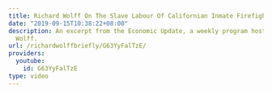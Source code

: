 ```yaml
---
title: Richard Wolff On The Slave Labour Of Californian Inmate Firefighters
date: "2019-09-15T10:38:22+08:00"
description: An excerpt from the Economic Update, a weekly program hosted by Richard
  Wolff.
url: /richardwolffbriefly/G63YyFalTzE/
providers:
  youtube:
    id: G63YyFalTzE
type: video
---
```

